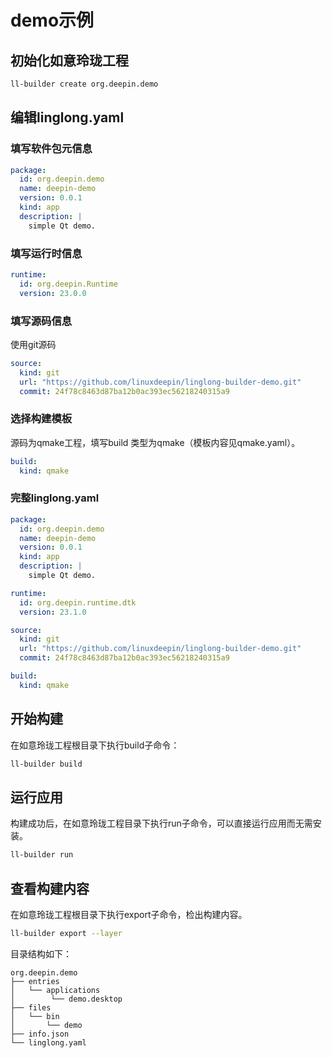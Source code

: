 <!--
SPDX-FileCopyrightText: 2023 UnionTech Software Technology Co., Ltd.

SPDX-License-Identifier: LGPL-3.0-or-later
-->

# demo示例

## 初始化如意玲珑工程

```bash
ll-builder create org.deepin.demo
```

## 编辑linglong.yaml

### 填写软件包元信息

```yaml
package:
  id: org.deepin.demo
  name: deepin-demo
  version: 0.0.1
  kind: app
  description: |
    simple Qt demo.
```

### 填写运行时信息

```yaml
runtime:
  id: org.deepin.Runtime
  version: 23.0.0
```

### 填写源码信息

使用git源码

```yaml
source:
  kind: git
  url: "https://github.com/linuxdeepin/linglong-builder-demo.git"
  commit: 24f78c8463d87ba12b0ac393ec56218240315a9
```

### 选择构建模板

源码为qmake工程，填写build 类型为qmake（模板内容见qmake.yaml）。

```yaml
build:
  kind: qmake
```

### 完整linglong.yaml

```yaml
package:
  id: org.deepin.demo
  name: deepin-demo
  version: 0.0.1
  kind: app
  description: |
    simple Qt demo.

runtime:
  id: org.deepin.runtime.dtk
  version: 23.1.0

source:
  kind: git
  url: "https://github.com/linuxdeepin/linglong-builder-demo.git"
  commit: 24f78c8463d87ba12b0ac393ec56218240315a9

build:
  kind: qmake
```

## 开始构建

在如意玲珑工程根目录下执行build子命令：

```bash
ll-builder build
```

## 运行应用

构建成功后，在如意玲珑工程目录下执行run子命令，可以直接运行应用而无需安装。

```bash
ll-builder run
```

## 查看构建内容

在如意玲珑工程根目录下执行export子命令，检出构建内容。

```bash
ll-builder export --layer
```

目录结构如下：

```text
org.deepin.demo
├── entries
│   └── applications
│        └── demo.desktop
├── files
│   └── bin
│       └── demo
├── info.json
└── linglong.yaml
```
